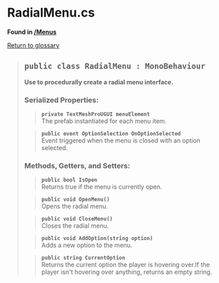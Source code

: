 # RadialMenu.cs
**Found in [/Menus](../BALLISTIC/Assets/Scripts/Menus/RadialMenu.cs)**

[Return to glossary](Glossary.md)


> ## `public class RadialMenu : MonoBehaviour`
> **Use to procedurally create a radial menu interface.**
> 
> ### **Serialized Properties:**
>> **`private TextMeshProUGUI menuElement`**\
>> The prefab instantiated for each menu item.
> 
>> **`public event OptionSelection OnOptionSelected`**\
>> Event triggered when the menu is closed with an option selected.
> 
> ### **Methods, Getters, and Setters:**
>> **`public bool IsOpen`**\
>> Returns true if the menu is currently open.
>> 
> 
>> **`public void OpenMenu()`**\
>> Opens the radial menu.
>> 
> 
>> **`public void CloseMenu()`**\
>> Closes the radial menu.
>> 
> 
>> **`public void AddOption(string option)`**\
>> Adds a new option to the menu.
>> 
> 
>> **`public string CurrentOption`**\
>> Returns the current option the player is hovering over.If the player isn't hovering over anything, returns an empty string.
>> 
> 

